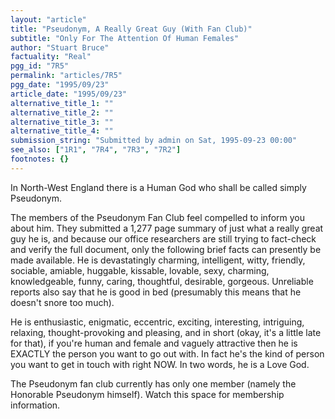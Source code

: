 ```yaml
---
layout: "article"
title: "Pseudonym, A Really Great Guy (With Fan Club)"
subtitle: "Only For The Attention Of Human Females"
author: "Stuart Bruce"
factuality: "Real"
pgg_id: "7R5"
permalink: "articles/7R5"
pgg_date: "1995/09/23"
article_date: "1995/09/23"
alternative_title_1: ""
alternative_title_2: ""
alternative_title_3: ""
alternative_title_4: ""
submission_string: "Submitted by admin on Sat, 1995-09-23 00:00"
see_also: ["1R1", "7R4", "7R3", "7R2"]
footnotes: {}
---
```

<div>
<p>In North-West England there is a Human God who shall be called simply Pseudonym.</p>
<p>The members of the Pseudonym Fan Club feel compelled to inform you about him. They submitted a 1,277 page summary of just what a really great guy he is, and because our office researchers are still trying to fact-check and verify the full document, only the following brief facts can presently be made available. He is devastatingly charming, intelligent, witty, friendly, sociable, amiable, huggable, kissable, lovable, sexy, charming, knowledgeable, funny, caring, thoughtful, desirable, gorgeous. Unreliable reports also say that he is good in bed (presumably this means that he doesn't snore too much).</p>
<p>He is enthusiastic, enigmatic, eccentric, exciting, interesting, intriguing, relaxing, thought-provoking and pleasing, and in short (okay, it's a little late for that), if you're human and female and vaguely attractive then he is EXACTLY the person you want to go out with. In fact he's the kind of person you want to get in touch with right NOW. In two words, he is a Love God.</p>
<p>The Pseudonym fan club currently has only one member (namely the Honorable Pseudonym himself). Watch this space for membership information.</p>
</div>
